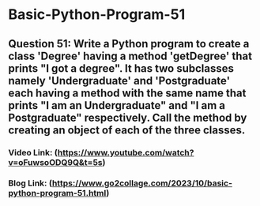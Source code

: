 # Basic-Python-Program-51

## Question 51: Write a Python program to create a class 'Degree' having a method 'getDegree' that prints "I got a degree". It has two subclasses namely 'Undergraduate' and 'Postgraduate' each having a method with the same name that prints "I am an Undergraduate" and "I am a Postgraduate" respectively. Call the method by creating an object of each of the three classes.

### Video Link: (https://www.youtube.com/watch?v=oFuwsoODQ9Q&t=5s)

### Blog Link: (https://www.go2collage.com/2023/10/basic-python-program-51.html)
